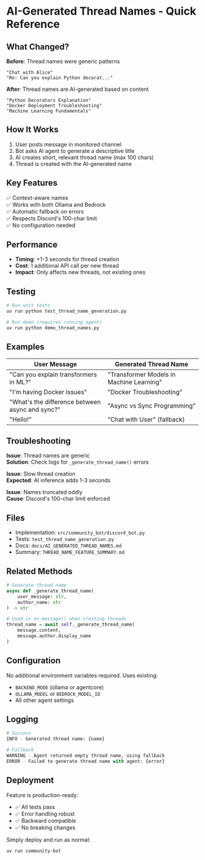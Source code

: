 # AI-Generated Thread Names - Quick Reference

## What Changed?

**Before**: Thread names were generic patterns
```
"Chat with Alice"
"Re: Can you explain Python decorat..."
```

**After**: Thread names are AI-generated based on content
```
"Python Decorators Explanation"
"Docker Deployment Troubleshooting"
"Machine Learning Fundamentals"
```

## How It Works

1. User posts message in monitored channel
2. Bot asks AI agent to generate a descriptive title
3. AI creates short, relevant thread name (max 100 chars)
4. Thread is created with the AI-generated name

## Key Features

✅ Context-aware names  
✅ Works with both Ollama and Bedrock  
✅ Automatic fallback on errors  
✅ Respects Discord's 100-char limit  
✅ No configuration needed  

## Performance

- **Timing**: +1-3 seconds for thread creation
- **Cost**: 1 additional API call per new thread
- **Impact**: Only affects new threads, not existing ones

## Testing

```bash
# Run unit tests
uv run python test_thread_name_generation.py

# Run demo (requires running agent)
uv run python demo_thread_names.py
```

## Examples

| User Message | Generated Thread Name |
|--------------|----------------------|
| "Can you explain transformers in ML?" | "Transformer Models in Machine Learning" |
| "I'm having Docker issues" | "Docker Troubleshooting" |
| "What's the difference between async and sync?" | "Async vs Sync Programming" |
| "Hello!" | "Chat with User" (fallback) |

## Troubleshooting

**Issue**: Thread names are generic  
**Solution**: Check logs for `_generate_thread_name()` errors

**Issue**: Slow thread creation  
**Expected**: AI inference adds 1-3 seconds

**Issue**: Names truncated oddly  
**Cause**: Discord's 100-char limit enforced

## Files

- Implementation: `src/community_bot/discord_bot.py`
- Tests: `test_thread_name_generation.py`
- Docs: `docs/AI_GENERATED_THREAD_NAMES.md`
- Summary: `THREAD_NAME_FEATURE_SUMMARY.md`

## Related Methods

```python
# Generate thread name
async def _generate_thread_name(
    user_message: str, 
    author_name: str
) -> str

# Used in on_message() when creating threads
thread_name = await self._generate_thread_name(
    message.content,
    message.author.display_name
)
```

## Configuration

No additional environment variables required. Uses existing:
- `BACKEND_MODE` (ollama or agentcore)
- `OLLAMA_MODEL` or `BEDROCK_MODEL_ID`
- All other agent settings

## Logging

```python
# Success
INFO - Generated thread name: {name}

# Fallback
WARNING - Agent returned empty thread name, using fallback
ERROR - Failed to generate thread name with agent: {error}
```

## Deployment

Feature is production-ready:
- ✅ All tests pass
- ✅ Error handling robust
- ✅ Backward compatible
- ✅ No breaking changes

Simply deploy and run as normal:
```bash
uv run community-bot
```
